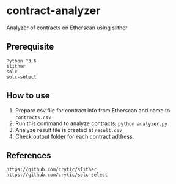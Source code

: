 # contract-analyzer
Analyzer of contracts on Etherscan using slither

## Prerequisite
```
Python ^3.6
slither
solc
solc-select
```

## How to use
1. Prepare csv file for contract info from Etherscan and name to `contracts.csv`
2. Run this command to analyze contracts.
    `python analyzer.py`
3. Analyze result file is created at `result.csv`
4. Check output folder for each contract address.

## References

```
https://github.com/crytic/slither
https://github.com/crytic/solc-select
```
